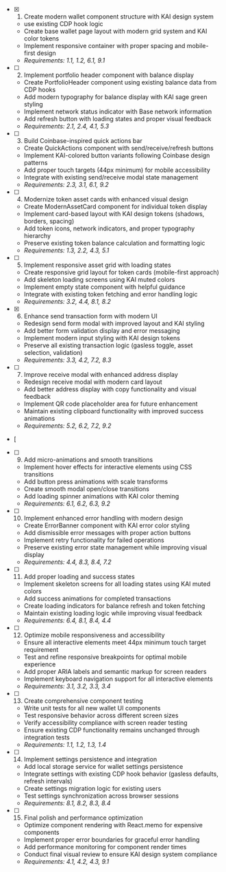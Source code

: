 - [x] 1. Create modern wallet component structure with KAI design system
  - use existing CDP hook logic 
  - Create base wallet page layout with modern grid system and KAI color tokens
  - Implement responsive container with proper spacing and mobile-first design
  - _Requirements: 1.1, 1.2, 6.1, 9.1_

- [ ] 2. Implement portfolio header component with balance display
  - Create PortfolioHeader component using existing balance data from CDP hooks
  - Add modern typography for balance display with KAI sage green styling
  - Implement network status indicator with Base network information
  - Add refresh button with loading states and proper visual feedback
  - _Requirements: 2.1, 2.4, 4.1, 5.3_

- [ ] 3. Build Coinbase-inspired quick actions bar
  - Create QuickActions component with send/receive/refresh buttons
  - Implement KAI-colored button variants following Coinbase design patterns
  - Add proper touch targets (44px minimum) for mobile accessibility
  - Integrate with existing send/receive modal state management
  - _Requirements: 2.3, 3.1, 6.1, 9.2_

- [ ] 4. Modernize token asset cards with enhanced visual design
  - Create ModernAssetCard component for individual token display
  - Implement card-based layout with KAI design tokens (shadows, borders, spacing)
  - Add token icons, network indicators, and proper typography hierarchy
  - Preserve existing token balance calculation and formatting logic
  - _Requirements: 1.3, 2.2, 4.3, 5.1_

- [ ] 5. Implement responsive asset grid with loading states
  - Create responsive grid layout for token cards (mobile-first approach)
  - Add skeleton loading screens using KAI muted colors
  - Implement empty state component with helpful guidance
  - Integrate with existing token fetching and error handling logic
  - _Requirements: 3.2, 4.4, 8.1, 8.2_

- [x] 6. Enhance send transaction form with modern UI
  - Redesign send form modal with improved layout and KAI styling
  - Add better form validation display and error messaging
  - Implement modern input styling with KAI design tokens
  - Preserve all existing transaction logic (gasless toggle, asset selection, validation)
  - _Requirements: 3.3, 4.2, 7.2, 8.3_

- [ ] 7. Improve receive modal with enhanced address display
  - Redesign receive modal with modern card layout
  - Add better address display with copy functionality and visual feedback
  - Implement QR code placeholder area for future enhancement
  - Maintain existing clipboard functionality with improved success animations
  - _Requirements: 5.2, 6.2, 7.2, 9.2_

- [

- [ ] 9. Add micro-animations and smooth transitions
  - Implement hover effects for interactive elements using CSS transitions
  - Add button press animations with scale transforms
  - Create smooth modal open/close transitions
  - Add loading spinner animations with KAI color theming
  - _Requirements: 6.1, 6.2, 6.3, 9.2_

- [ ] 10. Implement enhanced error handling with modern design
  - Create ErrorBanner component with KAI error color styling
  - Add dismissible error messages with proper action buttons
  - Implement retry functionality for failed operations
  - Preserve existing error state management while improving visual display
  - _Requirements: 4.4, 8.3, 8.4, 7.2_

- [ ] 11. Add proper loading and success states
  - Implement skeleton screens for all loading states using KAI muted colors
  - Add success animations for completed transactions
  - Create loading indicators for balance refresh and token fetching
  - Maintain existing loading logic while improving visual feedback
  - _Requirements: 6.4, 8.1, 8.4, 4.4_

- [ ] 12. Optimize mobile responsiveness and accessibility
  - Ensure all interactive elements meet 44px minimum touch target requirement
  - Test and refine responsive breakpoints for optimal mobile experience
  - Add proper ARIA labels and semantic markup for screen readers
  - Implement keyboard navigation support for all interactive elements
  - _Requirements: 3.1, 3.2, 3.3, 3.4_

- [ ] 13. Create comprehensive component testing
  - Write unit tests for all new wallet UI components
  - Test responsive behavior across different screen sizes
  - Verify accessibility compliance with screen reader testing
  - Ensure existing CDP functionality remains unchanged through integration tests
  - _Requirements: 1.1, 1.2, 1.3, 1.4_

- [ ] 14. Implement settings persistence and integration
  - Add local storage service for wallet settings persistence
  - Integrate settings with existing CDP hook behavior (gasless defaults, refresh intervals)
  - Create settings migration logic for existing users
  - Test settings synchronization across browser sessions
  - _Requirements: 8.1, 8.2, 8.3, 8.4_

- [ ] 15. Final polish and performance optimization
  - Optimize component rendering with React.memo for expensive components
  - Implement proper error boundaries for graceful error handling
  - Add performance monitoring for component render times
  - Conduct final visual review to ensure KAI design system compliance
  - _Requirements: 4.1, 4.2, 4.3, 9.1_